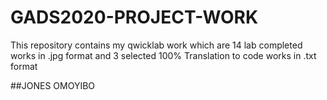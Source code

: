 # GADS2020-PROJECT-WORK
This repository contains my  qwicklab work which are 14 lab completed works in .jpg format and 3 selected 100% Translation to code works in .txt format


##JONES OMOYIBO
